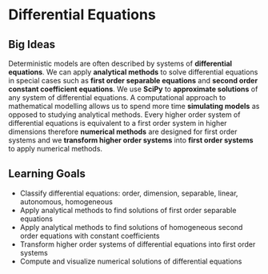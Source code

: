 # Differential Equations

## Big Ideas

Deterministic models are often described by systems of **differential equations**. We can apply **analytical methods** to solve differential equations in special cases such as **first order separable equations** and **second order constant coefficient equations**. We use **SciPy** to **approximate solutions** of any system of differential equations. A computational approach to mathematical modelling allows us to spend more time **simulating models** as opposed to studying analytical methods. Every higher order system of differential equations is equivalent to a first order system in higher dimensions therefore **numerical methods** are designed for first order systems and we **transform higher order systems** into **first order systems** to apply numerical methods.

## Learning Goals

* Classify differential equations: order, dimension, separable, linear, autonomous, homogeneous
* Apply analytical methods to find solutions of first order separable equations
* Apply analytical methods to find solutions of homogeneous second order equations with constant coefficients
* Transform higher order systems of differential equations into first order systems
* Compute and visualize numerical solutions of differential equations